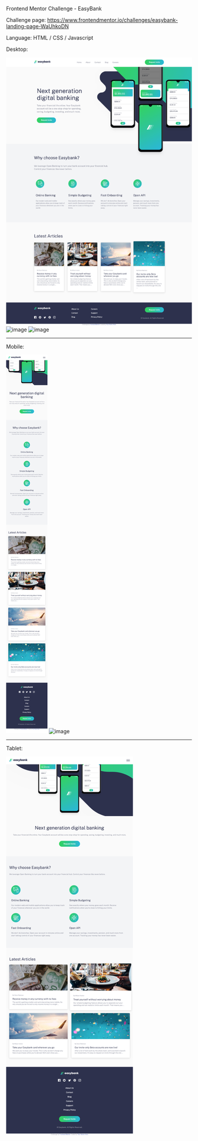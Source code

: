 Frontend Mentor Challenge - EasyBank

Challenge page: https://www.frontendmentor.io/challenges/easybank-landing-page-WaUhkoDN

Language: HTML / CSS / Javascript


Desktop:

![image](https://github.com/y6602016/EasyBank-Frontend-Mentor-Challenge-/blob/main/final/Desktop.png)
![image](https://github.com/y6602016/EasyBank-Frontend-Mentor-Challenge-/blob/main/final/Header.gif)
![image](https://github.com/y6602016/EasyBank-Frontend-Mentor-Challenge-/blob/main/final/Articles.gif)

-----------------

Mobile:

![image](https://github.com/y6602016/EasyBank-Frontend-Mentor-Challenge-/blob/main/final/Mobile.png)
![image](https://github.com/y6602016/EasyBank-Frontend-Mentor-Challenge-/blob/main/final/Mobile_nav.gif)

-----------------

Tablet:

![image](https://github.com/y6602016/EasyBank-Frontend-Mentor-Challenge-/blob/main/final/Tablet.png)
